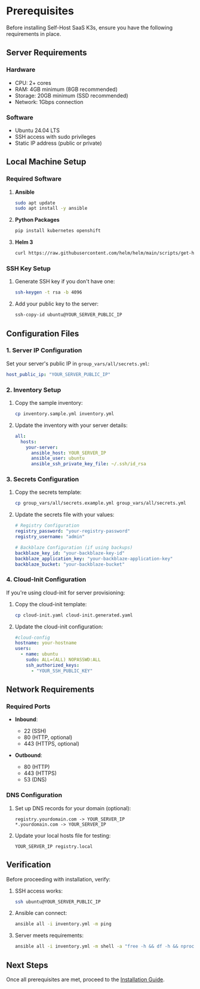 # Prerequisites

Before installing Self-Host SaaS K3s, ensure you have the following requirements in place.

## Server Requirements

### Hardware
- CPU: 2+ cores
- RAM: 4GB minimum (8GB recommended)
- Storage: 20GB minimum (SSD recommended)
- Network: 1Gbps connection

### Software
- Ubuntu 24.04 LTS
- SSH access with sudo privileges
- Static IP address (public or private)

## Local Machine Setup

### Required Software

1. **Ansible**
   ```bash
   sudo apt update
   sudo apt install -y ansible
   ```

2. **Python Packages**
   ```bash
   pip install kubernetes openshift
   ```

3. **Helm 3**
   ```bash
   curl https://raw.githubusercontent.com/helm/helm/main/scripts/get-helm-3 | bash
   ```

### SSH Key Setup

1. Generate SSH key if you don't have one:
   ```bash
   ssh-keygen -t rsa -b 4096
   ```

2. Add your public key to the server:
   ```bash
   ssh-copy-id ubuntu@YOUR_SERVER_PUBLIC_IP
   ```

## Configuration Files

### 1. Server IP Configuration

Set your server's public IP in `group_vars/all/secrets.yml`:
```yaml
host_public_ip: "YOUR_SERVER_PUBLIC_IP"
```

### 2. Inventory Setup

1. Copy the sample inventory:
   ```bash
   cp inventory.sample.yml inventory.yml
   ```

2. Update the inventory with your server details:
   ```yaml
   all:
     hosts:
       your-server:
         ansible_host: YOUR_SERVER_IP
         ansible_user: ubuntu
         ansible_ssh_private_key_file: ~/.ssh/id_rsa
   ```

### 3. Secrets Configuration

1. Copy the secrets template:
   ```bash
   cp group_vars/all/secrets.example.yml group_vars/all/secrets.yml
   ```

2. Update the secrets file with your values:
   ```yaml
   # Registry Configuration
   registry_password: "your-registry-password"
   registry_username: "admin"

   # Backblaze Configuration (if using backups)
   backblaze_key_id: "your-backblaze-key-id"
   backblaze_application_key: "your-backblaze-application-key"
   backblaze_bucket: "your-backblaze-bucket"
   ```

### 4. Cloud-Init Configuration

If you're using cloud-init for server provisioning:

1. Copy the cloud-init template:
   ```bash
   cp cloud-init.yaml cloud-init.generated.yaml
   ```

2. Update the cloud-init configuration:
   ```yaml
   #cloud-config
   hostname: your-hostname
   users:
     - name: ubuntu
       sudo: ALL=(ALL) NOPASSWD:ALL
       ssh_authorized_keys:
         - "YOUR_SSH_PUBLIC_KEY"
   ```

## Network Requirements

### Required Ports

- **Inbound**:
  - 22 (SSH)
  - 80 (HTTP, optional)
  - 443 (HTTPS, optional)

- **Outbound**:
  - 80 (HTTP)
  - 443 (HTTPS)
  - 53 (DNS)

### DNS Configuration

1. Set up DNS records for your domain (optional):
   ```
   registry.yourdomain.com -> YOUR_SERVER_IP
   *.yourdomain.com -> YOUR_SERVER_IP
   ```

2. Update your local hosts file for testing:
   ```
   YOUR_SERVER_IP registry.local
   ```

## Verification

Before proceeding with installation, verify:

1. SSH access works:
   ```bash
   ssh ubuntu@YOUR_SERVER_PUBLIC_IP
   ```

2. Ansible can connect:
   ```bash
   ansible all -i inventory.yml -m ping
   ```

3. Server meets requirements:
   ```bash
   ansible all -i inventory.yml -m shell -a "free -h && df -h && nproc"
   ```

## Next Steps

Once all prerequisites are met, proceed to the [Installation Guide](installation.md). 